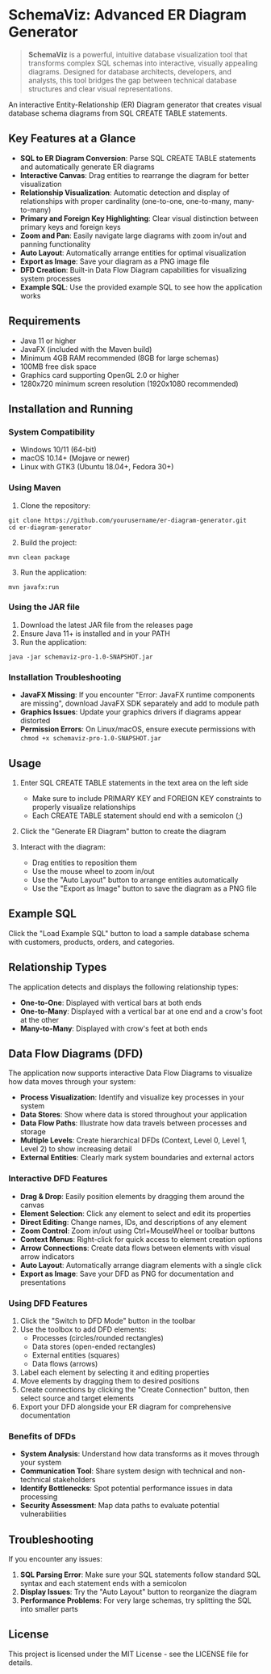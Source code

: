 # SchemaViz: Advanced ER Diagram Generator

> **SchemaViz** is a powerful, intuitive database visualization tool that transforms complex SQL schemas into interactive, visually appealing diagrams. Designed for database architects, developers, and analysts, this tool bridges the gap between technical database structures and clear visual representations.

An interactive Entity-Relationship (ER) Diagram generator that creates visual database schema diagrams from SQL CREATE TABLE statements.

## Key Features at a Glance

- **SQL to ER Diagram Conversion**: Parse SQL CREATE TABLE statements and automatically generate ER diagrams
- **Interactive Canvas**: Drag entities to rearrange the diagram for better visualization
- **Relationship Visualization**: Automatic detection and display of relationships with proper cardinality (one-to-one, one-to-many, many-to-many)
- **Primary and Foreign Key Highlighting**: Clear visual distinction between primary keys and foreign keys
- **Zoom and Pan**: Easily navigate large diagrams with zoom in/out and panning functionality
- **Auto Layout**: Automatically arrange entities for optimal visualization
- **Export as Image**: Save your diagram as a PNG image file
- **DFD Creation**: Built-in Data Flow Diagram capabilities for visualizing system processes
- **Example SQL**: Use the provided example SQL to see how the application works

## Requirements

- Java 11 or higher
- JavaFX (included with the Maven build)
- Minimum 4GB RAM recommended (8GB for large schemas)
- 100MB free disk space
- Graphics card supporting OpenGL 2.0 or higher
- 1280x720 minimum screen resolution (1920x1080 recommended)

## Installation and Running

### System Compatibility
- Windows 10/11 (64-bit)
- macOS 10.14+ (Mojave or newer)
- Linux with GTK3 (Ubuntu 18.04+, Fedora 30+)

### Using Maven

1. Clone the repository:
```
git clone https://github.com/yourusername/er-diagram-generator.git
cd er-diagram-generator
```

2. Build the project:
```
mvn clean package
```

3. Run the application:
```
mvn javafx:run
```

### Using the JAR file

1. Download the latest JAR file from the releases page
2. Ensure Java 11+ is installed and in your PATH
3. Run the application:
```
java -jar schemaviz-pro-1.0-SNAPSHOT.jar
```

### Installation Troubleshooting
- **JavaFX Missing**: If you encounter "Error: JavaFX runtime components are missing", download JavaFX SDK separately and add to module path
- **Graphics Issues**: Update your graphics drivers if diagrams appear distorted
- **Permission Errors**: On Linux/macOS, ensure execute permissions with `chmod +x schemaviz-pro-1.0-SNAPSHOT.jar`

## Usage

1. Enter SQL CREATE TABLE statements in the text area on the left side
   - Make sure to include PRIMARY KEY and FOREIGN KEY constraints to properly visualize relationships
   - Each CREATE TABLE statement should end with a semicolon (;)

2. Click the "Generate ER Diagram" button to create the diagram

3. Interact with the diagram:
   - Drag entities to reposition them
   - Use the mouse wheel to zoom in/out
   - Use the "Auto Layout" button to arrange entities automatically
   - Use the "Export as Image" button to save the diagram as a PNG file

## Example SQL

Click the "Load Example SQL" button to load a sample database schema with customers, products, orders, and categories.

## Relationship Types

The application detects and displays the following relationship types:

- **One-to-One**: Displayed with vertical bars at both ends
- **One-to-Many**: Displayed with a vertical bar at one end and a crow's foot at the other
- **Many-to-Many**: Displayed with crow's feet at both ends

## Data Flow Diagrams (DFD)

The application now supports interactive Data Flow Diagrams to visualize how data moves through your system:

- **Process Visualization**: Identify and visualize key processes in your system
- **Data Stores**: Show where data is stored throughout your application
- **Data Flow Paths**: Illustrate how data travels between processes and storage
- **Multiple Levels**: Create hierarchical DFDs (Context, Level 0, Level 1, Level 2) to show increasing detail
- **External Entities**: Clearly mark system boundaries and external actors

### Interactive DFD Features

- **Drag & Drop**: Easily position elements by dragging them around the canvas
- **Element Selection**: Click any element to select and edit its properties
- **Direct Editing**: Change names, IDs, and descriptions of any element
- **Zoom Control**: Zoom in/out using Ctrl+MouseWheel or toolbar buttons
- **Context Menus**: Right-click for quick access to element creation options
- **Arrow Connections**: Create data flows between elements with visual arrow indicators
- **Auto Layout**: Automatically arrange diagram elements with a single click
- **Export as Image**: Save your DFD as PNG for documentation and presentations

### Using DFD Features

1. Click the "Switch to DFD Mode" button in the toolbar
2. Use the toolbox to add DFD elements:
   - Processes (circles/rounded rectangles)
   - Data stores (open-ended rectangles)
   - External entities (squares)
   - Data flows (arrows)
3. Label each element by selecting it and editing properties
4. Move elements by dragging them to desired positions
5. Create connections by clicking the "Create Connection" button, then select source and target elements
6. Export your DFD alongside your ER diagram for comprehensive documentation

### Benefits of DFDs

- **System Analysis**: Understand how data transforms as it moves through your system
- **Communication Tool**: Share system design with technical and non-technical stakeholders
- **Identify Bottlenecks**: Spot potential performance issues in data processing
- **Security Assessment**: Map data paths to evaluate potential vulnerabilities

## Troubleshooting

If you encounter any issues:

1. **SQL Parsing Error**: Make sure your SQL statements follow standard SQL syntax and each statement ends with a semicolon
2. **Display Issues**: Try the "Auto Layout" button to reorganize the diagram
3. **Performance Problems**: For very large schemas, try splitting the SQL into smaller parts

## License

This project is licensed under the MIT License - see the LICENSE file for details. 